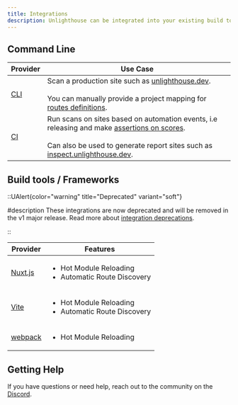 ```yaml
---
title: Integrations
description: Unlighthouse can be integrated into your existing build tools and frameworks.
---
```


## Command Line

| Provider                 | Use Case                                                                                                                                                                                                                                            |
|--------------------------|-----------------------------------------------------------------------------------------------------------------------------------------------------------------------------------------------------------------------------------------------------|
| [CLI](/integrations/cli) | Scan a production site such as [unlighthouse.dev](https://unlighthouse.dev).<br><br> You can manually provide a project mapping for [routes definitions](/guide/guides/route-definitions).                                                          |
| [CI](/integrations/ci)   | Run scans on sites based on automation events, i.e releasing and make [assertions on scores](/integrations/ci#assertions).<br><br> Can also be used to generate report sites such as [inspect.unlighthouse.dev](https://inspect.unlighthouse.dev/). |

## Build tools / Frameworks

::UAlert{color="warning" title="Deprecated" variant="soft"}

#description
These integrations are now deprecated and will be removed in the v1 major release.
Read more about [integration deprecations](/integration-deprecations).

::

| Provider                                                                                                      | Features                                                                                      |
|---------------------------------------------------------------------------------------------------------------|-----------------------------------------------------------------------------------------------|
| <a href="/integrations/nuxt">Nuxt.js</a>   | <ul class="pl-3 p-0 m-0"><li>Hot Module Reloading</li><li>Automatic Route Discovery</li></ul> |
| <a href="/integrations/vite">Vite</a>        | <ul class="pl-3 p-0 m-0"><li>Hot Module Reloading</li><li>Automatic Route Discovery</li></ul> |
| <a href="/integrations/webpack">webpack</a>  | <ul class="pl-3 p-0 m-0"><li>Hot Module Reloading</li></ul>                                   |

## Getting Help

If you have questions or need help, reach out to the community on the [Discord](https://discord.gg/275MBUBvgP).
